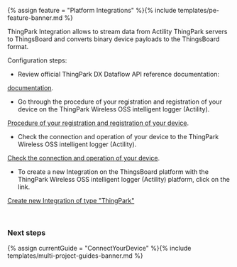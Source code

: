 {% assign feature = "Platform Integrations" %}{% include templates/pe-feature-banner.md %}


ThingPark Integration allows to stream data from Actility ThingPark servers to ThingsBoard and converts binary device payloads to the ThingsBoard format.

<object width="100%" style="max-width: max-content;" data="https://img.thingsboard.io/user-guide/integrations/thingpark-integration.svg"></object>

Configuration steps:
- Review official  ThingPark DX Dataflow API reference documentation:

[documentation](https://www.actility.com/thingpark-documentation-portal/).

- Go through the procedure of your registration and registration of your device on the ThingPark Wireless OSS intelligent logger (Actility).

[Procedure of your registration and registration of your device](https://thingparkenterprise.eu.actility.com/tpe/#/login).

- Check the connection and operation of your device to the ThingPark Wireless OSS intelligent logger (Actility).

[Check the connection and operation of your device](https://thingparkenterprise.eu.actility.com/thingpark/wlogger/gui/).

- To create a new Integration on the ThingsBoard platform with the ThingPark Wireless OSS intelligent logger (Actility) platform, click on the link.

[Create new Integration of type "ThingPark"](/docs/samples/abeeway/tracker)

<br>

### Next steps

 {% assign currentGuide = "ConnectYourDevice" %}{% include templates/multi-project-guides-banner.md %}
